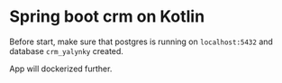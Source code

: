 # Spring boot crm on Kotlin

Before start, make sure that postgres is running on `localhost:5432` and database `crm_yalynky` created.

App will dockerized further.

